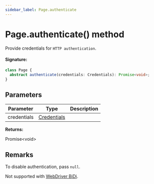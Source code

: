 ```yaml
---
sidebar_label: Page.authenticate
---
```


# Page.authenticate() method

Provide credentials for `HTTP authentication`.

#### Signature:

```typescript
class Page {
  abstract authenticate(credentials: Credentials): Promise<void>;
}
```

## Parameters

| Parameter   | Type                                      | Description |
| ----------- | ----------------------------------------- | ----------- |
| credentials | [Credentials](./puppeteer.credentials.md) |             |

**Returns:**

Promise&lt;void&gt;

## Remarks

To disable authentication, pass `null`.

Not supported with [WebDriver BiDi](https://pptr.dev/faq#q-what-is-the-status-of-cross-browser-support).
